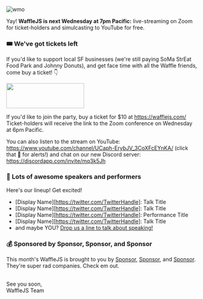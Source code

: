 ![wmo](http://cl.ly/0x1v2r2W1C43/email.png)

Yay! **WaffleJS is next Wednesday at 7pm Pacific:** live-streaming on Zoom for ticket-holders and simulcasting to YouTube for free.

### 🎟 We've got tickets left
If you'd like to support local SF businesses (we're still paying SoMa StrEat Food Park and Johnny Donuts), and get face time with all the Waffle friends, come buy a ticket! 👇

<a href="https://wafflejs.com"><img src="https://cl.ly/3R131m360u19/button%20-%20buy%20doughnut.png" style="width:205px;height:66px"></a>

If you'd like to join the party, buy a ticket for $10 at https://wafflejs.com/ Ticket-holders will receive the link to the Zoom conference on Wednesday at 6pm Pacific.

You can also listen to the stream on YouTube: https://www.youtube.com/channel/UCaph-ErybJV_3CoXFcEYnKA/ (click that 🔔 for alerts!) and chat on our new Discord server: https://discordapp.com/invite/mq3k5Jh

### 💃 Lots of awesome speakers and performers
Here's our lineup! Get excited!

* [Display Name][https://twitter.com/TwitterHandle]: Talk Title
* [Display Name][https://twitter.com/TwitterHandle]: Talk Title
* [Display Name][https://twitter.com/TwitterHandle]: Performance Title
* [Display Name][https://twitter.com/TwitterHandle]: Talk Title
* and maybe YOU? [Drop us a line to talk about speaking!](https://wafflejs.com/speakers)

### 💰 Sponsored by Sponsor, Sponsor, and Sponsor

This month's WaffleJS is brought to you by [Sponsor](https://example.com/jobs), [Sponsor](https://example.com/jobs), and [Sponsor](https://example.com/jobs). They're super rad companies. Check em out.

<br>
See you soon,<br>
WaffleJS Team

